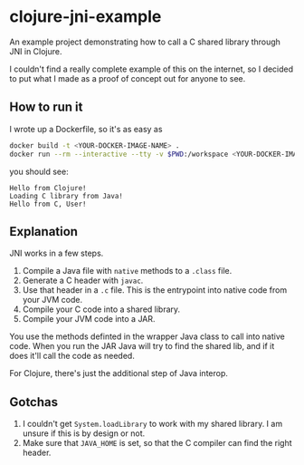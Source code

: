 # clojure-jni-example

An example project demonstrating how to call a C shared library through JNI in Clojure.

I couldn't find a really complete example of this on the internet,
so I decided to put what I made as a proof of concept out for anyone to see.


## How to run it

I wrote up a Dockerfile, so it's as easy as

```bash
docker build -t <YOUR-DOCKER-IMAGE-NAME> .
docker run --rm --interactive --tty -v $PWD:/workspace <YOUR-DOCKER-IMAGE-NAME> make
```

you should see:

```
Hello from Clojure!
Loading C library from Java!
Hello from C, User!
```


## Explanation

JNI works in a few steps.

1. Compile a Java file with `native` methods to a `.class` file.
2. Generate a C header with `javac`.
3. Use that header in a `.c` file. This is the entrypoint into native code from your JVM code.
4. Compile your C code into a shared library.
5. Compile your JVM code into a JAR.

You use the methods definted in the wrapper Java class to call into native code.
When you run the JAR Java will try to find the shared lib, and if it does it'll call the code as needed.

For Clojure, there's just the additional step of Java interop.


## Gotchas

1. I couldn't get `System.loadLibrary` to work with my shared library. I am unsure if this is by design or not.
2. Make sure that `JAVA_HOME` is set, so that the C compiler can find the right header.
